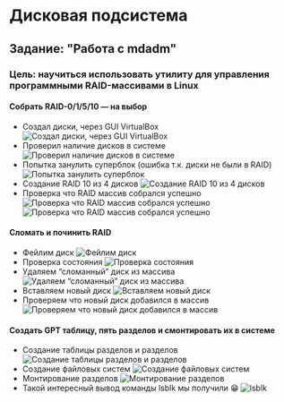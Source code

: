 # Дисковая подсистема

## Задание: "Работа с mdadm"

### Цель: научиться использовать утилиту для управления программными RAID-массивами в Linux

#### Собрать RAID-0/1/5/10 — на выбор

- Создал диски, через GUI VirtualBox
  ![Создал диски, через GUI VirtualBox](images/img1.png)
- Проверил наличие дисков в системе
  ![Проверил наличие дисков в системе](images/img2.png)
- Попытка занулить суперблок (ошибка т.к. диски не были в RAID)
  ![Попытка занулить суперблок](images/img3.png)
- Создание RAID 10 из 4 дисков
  ![Создание RAID 10 из 4 дисков](images/img4.png)
- Проверка что RAID массив собрался успешно
  ![Проверка что RAID массив собрался успешно](images/img5.png)
  ![Проверка что RAID массив собрался успешно](images/img6.png)

#### Сломать и починить RAID

- Фейлим диск
  ![Фейлим диск](images/img7.png)
- Проверка состояния
  ![Проверка состояния](images/img8.png)
- Удаляем “сломанный” диск из массива
  ![Удаляем “сломанный” диск из массива](images/img9.png)
- Вставляем новый диск
  ![Вставляем новый диск](images/img10.png)
- Проверяем что новый диск добавился в массив
  ![Проверяем что новый диск добавился в массив](images/img11.png)

#### Создать GPT таблицу, пять разделов и смонтировать их в системе

- Создание таблицы разделов и разделов
  ![Создание таблицы разделов и разделов](images/img12.png)
- Создание файловых систем
  ![Создание файловых систем](images/img13.png)
- Монтирование разделов
  ![Монтирование разделов](images/img14.png)
- Такой интересный вывод команды lsblk мы получили 😁
  ![lsblk](images/img15.png)
